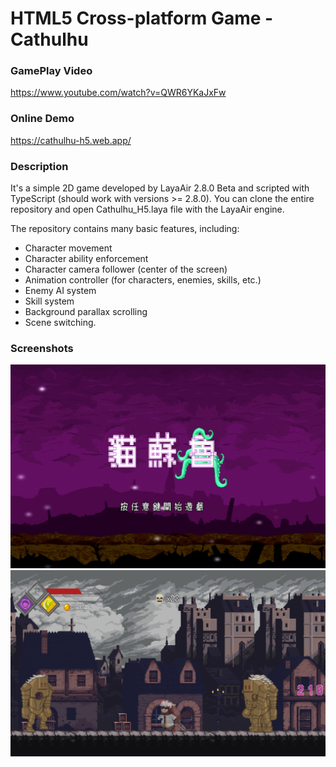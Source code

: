 # HTML5 Cross-platform Game - Cathulhu

### GamePlay Video
https://www.youtube.com/watch?v=QWR6YKaJxFw

### Online Demo
<https://cathulhu-h5.web.app/>
### Description
It's a simple 2D game developed by LayaAir 2.8.0 Beta and scripted with TypeScript (should work with versions >= 2.8.0). You can clone the entire repository and open Cathulhu_H5.laya file with the LayaAir engine.

The repository contains many basic features, including:

+ Character movement
+ Character ability enforcement
+ Character camera follower (center of the screen)
+ Animation controller (for characters, enemies, skills, etc.)
+ Enemy AI system
+ Skill system
+ Background parallax scrolling
+ Scene switching.

### Screenshots
![image](https://github.com/NeeeeT/Cathulhu_H5/blob/master/title.jpg)
![image](https://github.com/NeeeeT/Cathulhu_H5/blob/master/title2.png)
